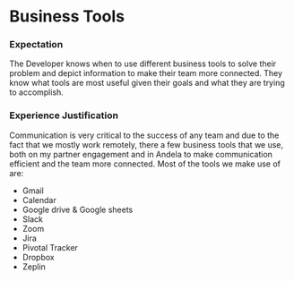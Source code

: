 # Business Tools

### Expectation
The Developer knows when to use different business tools to solve their problem and depict information to make their team more connected. They know what tools are most useful given their goals and what they are trying to accomplish.

### Experience Justification
Communication is very critical to the success of any team and due to the fact that we mostly work remotely, there a few business tools that we use, both on my partner engagement and in Andela to make communication efficient and the team more connected. Most of the tools we make use of are:

- Gmail
- Calendar
- Google drive & Google sheets
- Slack
- Zoom
- Jira
- Pivotal Tracker
- Dropbox
- Zeplin